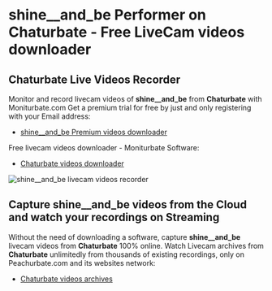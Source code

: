 # shine__and_be Performer on Chaturbate - Free LiveCam videos downloader

## Chaturbate Live Videos Recorder

Monitor and record livecam videos of **shine__and_be** from **Chaturbate** with Moniturbate.com
Get a premium trial for free by just and only registering with your Email address:
* [shine__and_be Premium videos downloader](https://moniturbate.com/request-demo-licence-key.html)

Free livecam videos downloader - Moniturbate Software:
* [Chaturbate videos downloader](https://moniturbate.com/moniturbate-download-software.html)

![shine__and_be livecam videos recorder](https://peachurnet.com/templates/moniturbate-software.png)


## Capture shine__and_be videos from the Cloud and watch your recordings on Streaming

Without the need of downloading a software, capture **shine__and_be** livecam videos from **Chaturbate** 100% online.
Watch Livecam archives from **Chaturbate** unlimitedly from thousands of existing recordings, only on Peachurbate.com and its websites network:
* [Chaturbate videos archives](https://peachurnet.com/)